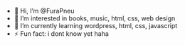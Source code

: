 - 👋 Hi, I’m @FuraPneu
- 👀 I’m interested in books, music, html, css, web design
- 🌱 I’m currently learning wordpress, html, css, javascript
- ⚡ Fun fact: i dont know yet haha

<!---
FuraPneu/FuraPneu is a ✨ special ✨ repository because its `README.md` (this file) appears on your GitHub profile.
You can click the Preview link to take a look at your changes.
--->

